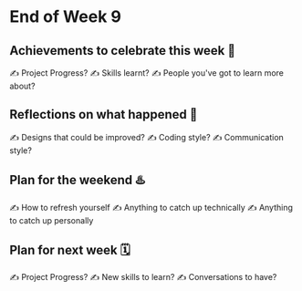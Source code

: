 # End of Week 9

## Achievements to celebrate this week 🎉
✍️ Project Progress?
✍️ Skills learnt?
✍️ People you've got to learn more about?

## Reflections on what happened 🤔
✍️ Designs that could be improved?
✍️ Coding style?
✍️ Communication style?

## Plan for the weekend ♨️
✍️ How to refresh yourself
✍️ Anything to catch up technically
✍️ Anything to catch up personally

## Plan for  next week 🗓 
️✍️ Project Progress?
✍️ New skills to learn?
✍️ Conversations to have?


